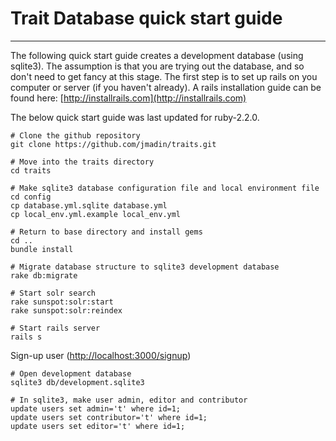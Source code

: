 # Trait Database quick start guide
---

The following quick start guide creates a development database (using sqlite3).  The assumption is that you are trying out the database, and so don't need to get fancy at this stage. The first step is to set up rails on you computer or server (if you haven't already).  A rails installation guide can be found here: [http://installrails.com](http://installrails.com)

The below quick start guide was last updated for ruby-2.2.0.

    # Clone the github repository
    git clone https://github.com/jmadin/traits.git

    # Move into the traits directory
    cd traits

    # Make sqlite3 database configuration file and local environment file
    cd config
    cp database.yml.sqlite database.yml
    cp local_env.yml.example local_env.yml

    # Return to base directory and install gems
    cd ..
    bundle install

    # Migrate database structure to sqlite3 development database
    rake db:migrate

    # Start solr search
    rake sunspot:solr:start
    rake sunspot:solr:reindex
    
    # Start rails server
    rails s

Sign-up user ([http://localhost:3000/signup](http://localhost:3000/signup))

    # Open development database
    sqlite3 db/development.sqlite3 

    # In sqlite3, make user admin, editor and contributor
    update users set admin='t' where id=1;
    update users set contributor='t' where id=1;
    update users set editor='t' where id=1;

